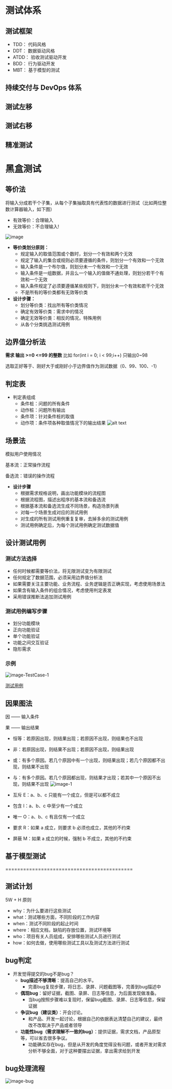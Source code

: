 # 测试体系
## 测试框架
* TDD：
代码风格
* DDT：
数据驱动风格
* ATDD：
验收测试驱动开发
* BDD：
行为驱动开发
* MBT：
基于模型的测试
## 持续交付与 DevOps 体系

## 测试左移
## 测试右移
## 精准测试
  
# 黑盒测试
## 等价法
将输入分成若干个子集，从每个子集抽取具有代表性的数据进行测试（比如两位整数计算器输入，如下图）
  * 有效等价：合理输入
  * 无效等价：不合理输入!
  
![image](../images/image.png)
* **等价类划分原则：**
  * 规定输入的取值范围或个数时，划分一个有效和两个无效
  * 规定了输入的集合或规则必须要遵循的条件，则划分一个有效和一个无效
  * 输入条件是一个布尔值，则划分未一个有效和一个无效
  * 输入条件是一组数据，并且么一个输入的值做不通处理，则划分若干个有效和一个无效
  * 输入条件规定了必须要遵循某些规则下，则划分未一个有效和若干个无效
  * 不是所有的等价类都有无效等价类
* **设计步骤：**
  * 划分等价类：找出所有等价类情况
  * 确定有效等价类：需求中的情况
  * 确定无效等价类：相反的情况，特殊用例
  * 从各个分类挑选测试用例

## 边界值分析法
**需求 输出 >=0  <=99 的整数** 比如 for(int i = 0; i < 99;i++) 只输出0~98

选取正好等于、刚好大于或刚好小于边界值作为测试数据（0、99、100、-1）

## 判定表
* 判定表组成
  * 条件桩：问题的所有条件
  * 动作桩：问题所有输出
  * 条件项：针对条件桩的取值
  * 动作项：条件项各种取值情况下的输出结果
![alt text](../images/image-01.png)
## 场景法
模拟用户使用情况

基本流：正常操作流程

备选流：错误的操作流程
* **设计步骤**
  * 根据需求规格说明，画出功能模块的流程图
  * 根据流程图，描述出程序的基本流和备选流
  * 根据基本流和备选流生成不同场景，构造场景列表
  * 对每一个场景生成对应的测试用例
  * 对生成的所有测试用例重复复审，去掉多余的测试用例
  * 测试用例确定后，为每个测试用例确定测试数据值
## 设计测试用例
### 测试方法选择
* 任何时候都需要等价法，将无限测试变为有限测试
* 任何规定了数据范围，必须采用边界值分析法
* 如果需要关注主要功能、业务流程、业务逻辑是否正确实现，考虑使用场景法
* 如果含有输入条件的组合情况，考虑使用判定表发
* 采用错误推断法追加测试用例
### 测试用例编写步骤
* 划分功能模块
* 正向功能验证
* 单个功能验证
* 功能之间交互验证
* 隐形需求
### 示例
![image-TestCase-1](../images/image-TestCase-1.png)

[测试用例](../LoginTest/README.md)

## 因果图法
因 —— 输入条件

果 —— 输出结果
* 恒等：若原因出现，则结果出现；若原因不出现，则结果也不出现
* 非：若原因出现，则结果不出现；若原因不出现，则结果出现
* 或：有多个原因。若几个原因中有一个出现，则结果出现；若几个原因都不出现，则结果不出现
* 与：有多个原因。若几个原因都出现，则结果才出现；若其中一个原因不出现，则结果不出现
![image-1](../images/image-1.png)

* 互斥 E：a、b、c 只能有一个成立，但是可以都不成立
* 包含 I：a、b、c 中至少有一个成立
* 唯一 O：a、b、c 有且仅有一个成立
* 要求 R：如果 a 成立，则要求 b 必须也成立，其他的不约束
* 屏蔽 M：如果 a 成立的时候，强制 b 不成立，其他的不约束

## 基于模型测试
===========================================
## 测试计划
5W + H 原则
* why：为什么要进行这些测试
* what：测试哪些方面，不同阶段的工作内容
* when：测试不同阶段的起止时间
* where：相应文档，缺陷的存放位置，测试环境等
* who：项目有关人员组成，安排哪些测试人员进行测试
* how：如何去做，使用哪些测试工具以及测试方法进行测试

## bug判定
* 开发觉得提交的bug不是bug？
  * **bug描述不够清晰**：提高自己的水平。
    * 完善bug复现步骤，将日志、录屏、问题截图等，完善到bug描述中
  * **偶现bug**：留好证据，截图、录屏、日志等信息，为后面发现做准备。
    * 当bug按照步骤难以复现时，保留bug截图、录屏、日志等信息，保留证据
  * **争议bug（建议类）**：开会讨论。
    * 和产品、开发一起讨论，根据自己的依据表达清楚自己的建议，最终改不改取决于产品或者领导
  * **功能性bug（需求理解不一致的bug）**：提供证据，需求文档，产品原型等，可以省去很多争议。
    * 功能确实存在bug，但是从开发的角度觉得没有问题，或者开发对需求分析不够全面，对于这种要摆出证据，拿出需求给到开发
## bug处理流程
![image-bug](../images/image-bug.png)